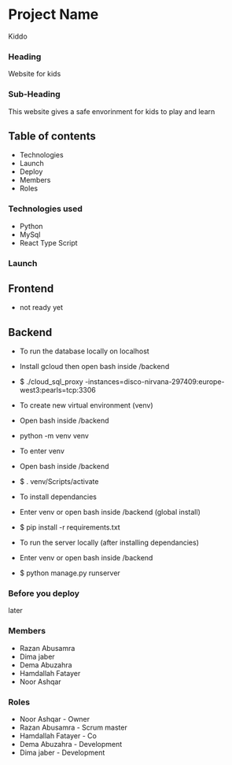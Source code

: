 # Project Name #
Kiddo

### Heading ###
Website for kids

### Sub-Heading ###
This website gives a safe envorinment for kids to play and learn

## Table of contents ###
* Technologies
* Launch
* Deploy
* Members
* Roles

### Technologies used ###
* Python
* MySql
* React Type Script

### Launch ###
## Frontend ##
* not ready yet

## Backend ##
* To run the database locally on localhost
* Install gcloud then open bash inside /backend
* $ ./cloud_sql_proxy -instances=disco-nirvana-297409:europe-west3:pearls=tcp:3306

* To create new virtual environment (venv)
* Open bash inside /backend
* python -m venv venv

* To enter venv
* Open bash inside /backend
* $ . venv/Scripts/activate

* To install dependancies
* Enter venv or open bash inside /backend (global install)
* $ pip install -r requirements.txt

* To run the server locally (after installing dependancies)
* Enter venv or open bash inside /backend
* $ python manage.py runserver

### Before you deploy ###
later

### Members ###
* Razan Abusamra
* Dima jaber
* Dema Abuzahra
* Hamdallah Fatayer
* Noor Ashqar

### Roles ###
* Noor Ashqar - Owner
* Razan Abusamra - Scrum master
* Hamdallah Fatayer - Co
* Dema Abuzahra - Development
* Dima jaber - Development
